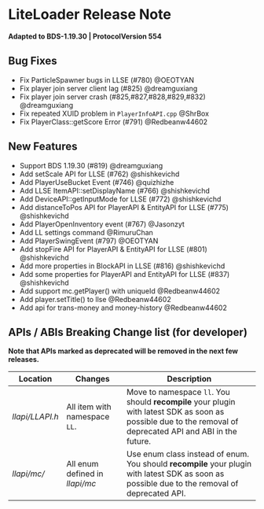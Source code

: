 <!-- Version: 2.7.0 -->

# LiteLoader Release Note

**Adapted to BDS-1.19.30 | ProtocolVersion 554**

## Bug Fixes

- Fix ParticleSpawner bugs in LLSE (#780) @OEOTYAN
- Fix player join server client lag (#825) @dreamguxiang
- Fix player join server crash (#825,#827,#828,#829,#832) @dreamguxiang
- Fix repeated XUID problem in `PlayerInfoAPI.cpp` @ShrBox
- Fix PlayerClass::getScore Error (#791) @Redbeanw44602

## New Features

- Support BDS 1.19.30 (#819) @dreamguxiang
- Add setScale API for LLSE (#762) @shishkevichd
- Add PlayerUseBucket Event (#746) @quizhizhe
- Add LLSE ItemAPI::setDisplayName (#766) @shishkevichd
- Add DeviceAPI::getInputMode for LLSE (#772) @shishkevichd
- Add distanceToPos API for PlayerAPI & EntityAPI for LLSE (#775) @shishkevichd
- Add PlayerOpenInventory event (#767) @Jasonzyt
- Add LL settings command @RimuruChan
- Add PlayerSwingEvent (#797) @OEOTYAN
- Add stopFire API for PlayerAPI & EntityAPI for LLSE (#801) @shishkevichd
- Add more properties in BlockAPI in LLSE (#816) @shishkevichd
- Add some properties for PlayerAPI and EntityAPI for LLSE (#837) @shishkevichd
- Add support mc.getPlayer() with uniqueId @Redbeanw44602
- Add player.setTitle() to llse @Redbeanw44602
- Add api for trans-money and money-history @Redbeanw44602

## APIs / ABIs Breaking Change list (for developer)

**Note that APIs marked as deprecated will be removed in the next few releases.**

| Location        | Changes                        | Description                                                                                                                                                  |
|-----------------|--------------------------------|--------------------------------------------------------------------------------------------------------------------------------------------------------------|
| *llapi/LLAPI.h* | All item with namespace `LL`.  | Move to namespace `ll`. You should **recompile** your plugin with latest SDK as soon as possible due to the removal of deprecated API and ABI in the future. |
| *llapi/mc/*     | All enum defined in *llapi/mc* | Use enum class instead of enum. You should **recompile** your plugin with latest SDK as soon as possible due to the removal of deprecated API.               |
